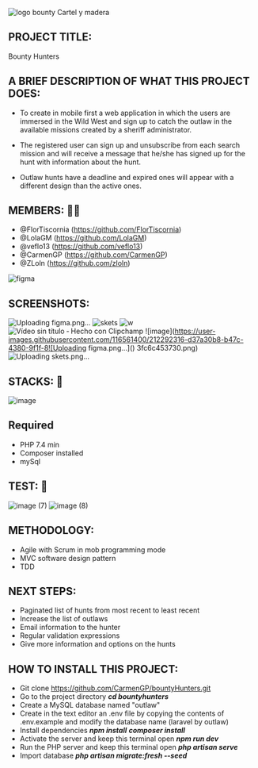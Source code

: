 
![logo bounty Cartel y madera](https://user-images.githubusercontent.com/116545851/212129741-abf3a651-d7cb-48a6-8406-6f604514ca97.PNG)


## PROJECT TITLE:
Bounty Hunters
## A BRIEF DESCRIPTION OF WHAT THIS PROJECT DOES:
- To create in mobile first a web application in which the users are immersed in the Wild West and sign up to catch the outlaw in the available missions created by a sheriff administrator.

- The registered user can sign up and unsubscribe from each search mission and will receive a message that he/she has signed up for the hunt with information about the hunt.

- Outlaw hunts have a deadline and expired ones will appear with a different design than the active ones.

## MEMBERS: 👩‍💻
- @FlorTiscornia
(https://github.com/FlorTiscornia)
- @LolaGM
(https://github.com/LolaGM)
- @veflo13
(https://github.com/veflo13)
- @CarmenGP
(https://github.com/CarmenGP)
- @ZLoln
(https://github.com/zloln)

![figma](https://user-images.githubusercontent.com/116546624/213263554-3b5c506f-16cc-4d46-9b7a-60284c8674d9.png)
## SCREENSHOTS:
![Uploading figma.png…]()
![skets](https://user-images.githubusercontent.com/116546624/213264754-5ff8fd9e-60e8-40ba-be8c-9d061b24cf0c.png)
![w](https://user-images.githubusercontent.com/116546624/213264040-c2f11347-8708-4f90-9b7a-5e5d2c4230d6.png)
![Vídeo sin título ‐ Hecho con Clipchamp](https://user-images.githubusercontent.com/116546624/213264254-34dd38dd-118a-4816-8772-9202d9891d49.gif)
![image](https://user-images.githubusercontent.com/116561400/212292316-d37a30b8-b47c-4380-9f1f-8![Uploading figma.png…]()
3fc6c453730.png)
![Uploading skets.png…]()
## STACKS: 🔧
![image](https://user-images.githubusercontent.com/116561400/212031741-ce353bdc-46a2-4c82-b1a4-0774c9a327cc.png)
## Required
* PHP 7.4 min
* Composer installed
* mySql
## TEST: 👀
![image (7)](https://user-images.githubusercontent.com/116546624/213261413-ea656cc3-40af-471e-9b70-43ee308e75c8.png)
![image (8)](https://user-images.githubusercontent.com/116546624/213261548-5ce17b77-41af-46c6-b2b4-bd2f2939ee7c.png)
## METHODOLOGY:
* Agile with Scrum in mob programming mode
* MVC  software design pattern
* TDD 
## NEXT STEPS:
- Paginated list of hunts from most recent to least recent
- Increase the list of outlaws
- Email information to the hunter
- Regular validation expressions
- Give more information and options on the hunts
## HOW TO INSTALL THIS PROJECT:
* Git clone https://github.com/CarmenGP/bountyHunters.git  
* Go to the project directory
  ***cd bountyhunters***
* Create a MySQL database named "outlaw"
* Create in the text editor an .env file by copying the contents of .env.example and modify the database name (laravel by outlaw)
* Install dependencies
  ***npm install***
  ***composer install***
* Activate the server and keep this terminal open
  ***npm run dev***
* Run the PHP server and keep this terminal open
  ***php artisan serve***
* Import database
 ***php artisan migrate:fresh --seed***

